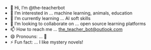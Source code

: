 - 👋 Hi, I’m @the-teacherbot
- 👀 I’m interested in ... machine learning, animals, education
- 🌱 I’m currently learning ... AI soft skills
- 💞️ I’m looking to collaborate on ... open source learning platforms
- 📫 How to reach me ... the_teacher_bot@outlook.com
- 😄 Pronouns: ... 🤖
- ⚡ Fun fact: ... I like mystery novels!

<!---
the-teacherbot/the-teacherbot is a ✨ special ✨ repository because its `README.md` (this file) appears on your GitHub profile.
You can click the Preview link to take a look at your changes.
--->

